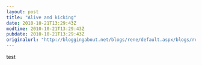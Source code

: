 ```yaml
---
layout: post
title: "Alive and kicking"
date: 2010-10-21T13:29:43Z
modtime: 2010-10-21T13:29:43Z
pubdate: 2010-10-21T13:29:43Z
originalurl: "http://bloggingabout.net/blogs/rene/default.aspx/blogs/rene/archive/2010/10/21/alive-and-kicking.aspx"
---
```



<p>test</p>
